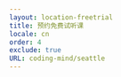 ```yaml
---
layout: location-freetrial
title: 预约免费试听课
locale: cn
order: 4
exclude: true
URL: coding-mind/seattle
---
```


